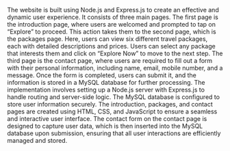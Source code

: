 The website is built using Node.js and Express.js to create an effective and dynamic user 
experience. It consists of three main pages. The first page is the introduction page, where 
users are welcomed and prompted to tap on “Explore” to proceed. This action takes them 
to the second page, which is the packages page. Here, users can view six different travel 
packages, each with detailed descriptions and prices. Users can select any package that 
interests them and click on “Explore Now” to move to the next step. 
The third page is the contact page, where users are required to fill out a form with their 
personal information, including name, email, mobile number, and a message. Once the 
form is completed, users can submit it, and the information is stored in a MySQL database 
for further processing. 
The implementation involves setting up a Node.js server with Express.js to handle routing 
and server-side logic. The MySQL database is configured to store user information 
securely. The introduction, packages, and contact pages are created using HTML, CSS, and 
JavaScript to ensure a seamless and interactive user interface. The contact form on the 
contact page is designed to capture user data, which is then inserted into the MySQL 
database upon submission, ensuring that all user interactions are efficiently managed and 
stored. 
